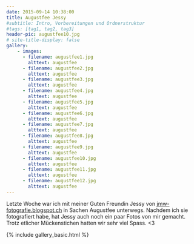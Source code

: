 ```yaml
---
date: 2015-09-14 10:38:00
title: Augustfee Jessy
#subtitle: Intro, Vorbereitungen und Ordnerstruktur
#tags: [tag1, tag2, tag3]
header-pic: augustfee10.jpg
# site-title-display: false
gallery: 
    - images:
      - filename: augustfee1.jpg
        alttext: augustfee
      - filename: augustfee2.jpg
        alttext: augustfee
      - filename: augustfee3.jpg
        alttext: augustfee
      - filename: augustfee4.jpg
        alttext: augustfee
      - filename: augustfee5.jpg
        alttext: augustfee
      - filename: augustfee6.jpg
        alttext: augustfee
      - filename: augustfee7.jpg
        alttext: augustfee
      - filename: augustfee8.jpg
        alttext: augustfee
      - filename: augustfee9.jpg
        alttext: augustfee
      - filename: augustfee10.jpg
        alttext: augustfee
      - filename: augustfee11.jpg
        alttext: augustfee
      - filename: augustfee12.jpg
        alttext: augustfee
---
```

Letzte Woche war ich mit meiner Guten Freundin Jessy von [jmw-fotografie.blogspot.ch](http://jmw-fotografie.blogspot.ch/) in Sachen Augustfee unterwegs. Nachdem ich sie fotografiert habe, hat Jessy auch noch ein paar Fotos von mir gemacht. Trotz etlicher Mückenstichen hatten wir sehr viel Spass.
&lt;3

{% include gallery_basic.html %}